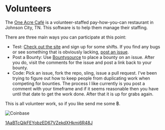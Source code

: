 Volunteers
==========

The [One Acre Café](http://oneacrecafe.org) is a volunteer-staffed pay-how-you-can restaurant in Johnson City, TN. This software is to help them manage their staffing.

There are three main ways you can participate at this point:

* Test: [Check out the site](http://vols.herokuapp.com/) and sign up for some shifts. If you find any bugs or see something that is obviously lacking, [post an issue](//github.com/OneAcreCafe/volunteers/issues/).
* Post a Bounty: Use [Bountysource](//bountysource.com) to place a bounty on an issue. After you do, visit the comments for the issue and post a link back to your bounty.
* Code: Pick an issue, fork the repo, sling, issue a pull request. I've been trying to figure out how to keep people from duplicating work when competing for bounties. The process I like currently is you post a comment with your timeframe and if it seems reasonable then you have until that date to get the work done. After that it is up for grabs again.

This is all volunteer work, so if you like send me some ฿.

![Coinbase](https://chart.googleapis.com/chart?cht=qr&chl=bitcoin%3A1AaBTcQikFEYobzED67VZekdXHkmi6R48J&choe=UTF-8&chs=300x300)

[1AaBTcQikFEYobzED67VZekdXHkmi6R48J](bitcoin://1AaBTcQikFEYobzED67VZekdXHkmi6R48J)
